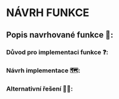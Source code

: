 # NÁVRH FUNKCE

## Popis navrhované funkce 📝:

### Důvod pro implementaci funkce ❓:


### Návrh implementace 🗺️:


### Alternativní řešení 🧞‍♂️:
